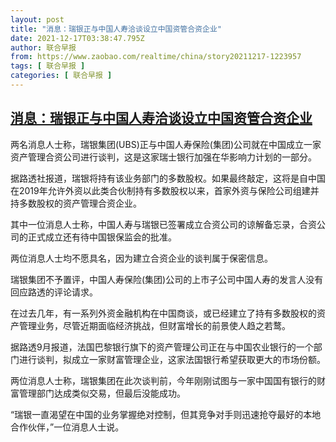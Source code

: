 ```yaml
---
layout: post
title: "消息：瑞银正与中国人寿洽谈设立中国资管合资企业"
date: 2021-12-17T03:38:47.795Z
author: 联合早报
from: https://www.zaobao.com/realtime/china/story20211217-1223957
tags: [ 联合早报 ]
categories: [ 联合早报 ]
---
```

<!--1639727880000-->
[消息：瑞银正与中国人寿洽谈设立中国资管合资企业](https://www.zaobao.com/realtime/china/story20211217-1223957)
------

<div>
<p>两名消息人士称，瑞银集团(UBS)正与中国人寿保险(集团)公司就在中国成立一家资产管理合资公司进行谈判，这是这家瑞士银行加强在华影响力计划的一部分。</p><p>据路透社报道，瑞银将持有该业务部门的多数股权。如果最终敲定，这将是自中国在2019年允许外资以此类合伙制持有多数股权以来，首家外资与保险公司组建并持多数股权的资产管理合资企业。</p><p>其中一位消息人士称，中国人寿与瑞银已签署成立合资公司的谅解备忘录，合资公司的正式成立还有待中国银保监会的批准。</p><section id="imu"><div id="dfp-ad-imu1">        </div></section><p>两位消息人士均不愿具名，因为建立合资企业的谈判属于保密信息。</p><p>瑞银集团不予置评，中国人寿保险(集团)公司的上市子公司中国人寿的发言人没有回应路透的评论请求。</p><p>在过去几年，有一系列外资金融机构在中国商谈，或已经建立了持有多数股权的资产管理业务，尽管近期面临经济挑战，但财富增长的前景使人趋之若鹜。</p><div id="innity-in-post"></div><div id="dfp-ad-midarticlespecial">        </div><p>据路透9月报道，法国巴黎银行旗下的资产管理公司正在与中国农业银行的一个部门进行谈判，拟成立一家财富管理企业，这家法国银行希望获取更大的市场份额。</p><p>两位消息人士称，瑞银集团在此次谈判前，今年刚刚试图与一家中国国有银行的财富管理部门达成类似交易，但最后没能成功。</p><p>“瑞银一直渴望在中国的业务掌握绝对控制，但其竞争对手则迅速抢夺最好的本地合作伙伴，”一位消息人士说。</p>      <div class="cx_paywall_placeholder" id="sph_cdp_40"></div>
</div>
